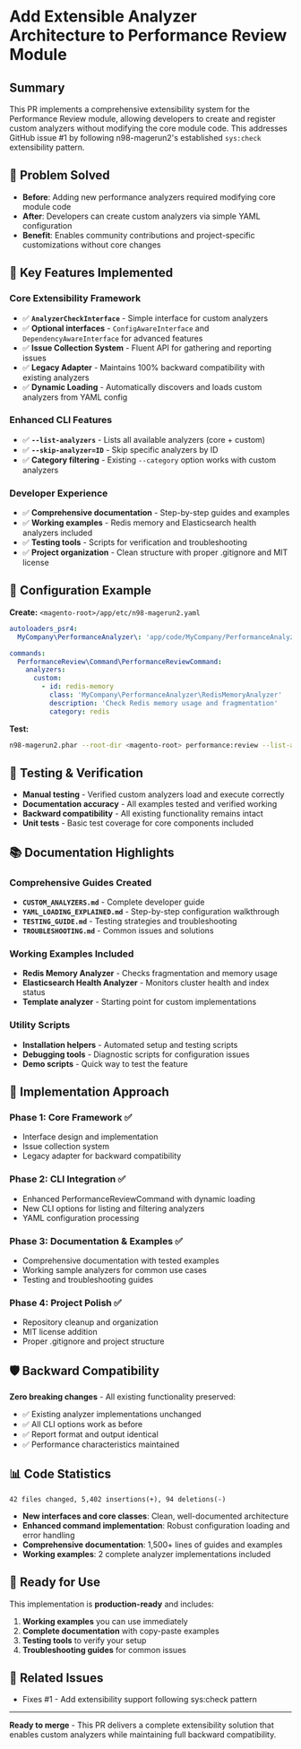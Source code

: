 # Add Extensible Analyzer Architecture to Performance Review Module

## Summary

This PR implements a comprehensive extensibility system for the Performance Review module, allowing developers to create and register custom analyzers without modifying the core module code. This addresses GitHub issue #1 by following n98-magerun2's established `sys:check` extensibility pattern.

## 🎯 Problem Solved

- **Before**: Adding new performance analyzers required modifying core module code
- **After**: Developers can create custom analyzers via simple YAML configuration
- **Benefit**: Enables community contributions and project-specific customizations without core changes

## 🚀 Key Features Implemented

### Core Extensibility Framework
- ✅ **`AnalyzerCheckInterface`** - Simple interface for custom analyzers  
- ✅ **Optional interfaces** - `ConfigAwareInterface` and `DependencyAwareInterface` for advanced features
- ✅ **Issue Collection System** - Fluent API for gathering and reporting issues
- ✅ **Legacy Adapter** - Maintains 100% backward compatibility with existing analyzers
- ✅ **Dynamic Loading** - Automatically discovers and loads custom analyzers from YAML config

### Enhanced CLI Features  
- ✅ **`--list-analyzers`** - Lists all available analyzers (core + custom)
- ✅ **`--skip-analyzer=ID`** - Skip specific analyzers by ID
- ✅ **Category filtering** - Existing `--category` option works with custom analyzers

### Developer Experience
- ✅ **Comprehensive documentation** - Step-by-step guides and examples
- ✅ **Working examples** - Redis memory and Elasticsearch health analyzers included
- ✅ **Testing tools** - Scripts for verification and troubleshooting
- ✅ **Project organization** - Clean structure with proper .gitignore and MIT license

## 📝 Configuration Example

**Create:** `<magento-root>/app/etc/n98-magerun2.yaml`
```yaml
autoloaders_psr4:
  MyCompany\PerformanceAnalyzer\: 'app/code/MyCompany/PerformanceAnalyzer'

commands:
  PerformanceReview\Command\PerformanceReviewCommand:
    analyzers:
      custom:
        - id: redis-memory
          class: 'MyCompany\PerformanceAnalyzer\RedisMemoryAnalyzer'
          description: 'Check Redis memory usage and fragmentation'
          category: redis
```

**Test:**
```bash
n98-magerun2.phar --root-dir <magento-root> performance:review --list-analyzers
```

## 🧪 Testing & Verification

- **Manual testing** - Verified custom analyzers load and execute correctly
- **Documentation accuracy** - All examples tested and verified working
- **Backward compatibility** - All existing functionality remains intact
- **Unit tests** - Basic test coverage for core components included

## 📚 Documentation Highlights

### Comprehensive Guides Created
- **`CUSTOM_ANALYZERS.md`** - Complete developer guide
- **`YAML_LOADING_EXPLAINED.md`** - Step-by-step configuration walkthrough  
- **`TESTING_GUIDE.md`** - Testing strategies and troubleshooting
- **`TROUBLESHOOTING.md`** - Common issues and solutions

### Working Examples Included
- **Redis Memory Analyzer** - Checks fragmentation and memory usage
- **Elasticsearch Health Analyzer** - Monitors cluster health and index status
- **Template analyzer** - Starting point for custom implementations

### Utility Scripts
- **Installation helpers** - Automated setup and testing scripts
- **Debugging tools** - Diagnostic scripts for configuration issues
- **Demo scripts** - Quick way to test the feature

## 🔄 Implementation Approach

### Phase 1: Core Framework ✅
- Interface design and implementation
- Issue collection system
- Legacy adapter for backward compatibility

### Phase 2: CLI Integration ✅  
- Enhanced PerformanceReviewCommand with dynamic loading
- New CLI options for listing and filtering analyzers
- YAML configuration processing

### Phase 3: Documentation & Examples ✅
- Comprehensive documentation with tested examples
- Working sample analyzers for common use cases
- Testing and troubleshooting guides

### Phase 4: Project Polish ✅
- Repository cleanup and organization
- MIT license addition
- Proper .gitignore and project structure

## 🛡️ Backward Compatibility

**Zero breaking changes** - All existing functionality preserved:
- ✅ Existing analyzer implementations unchanged
- ✅ All CLI options work as before  
- ✅ Report format and output identical
- ✅ Performance characteristics maintained

## 📊 Code Statistics

```
42 files changed, 5,402 insertions(+), 94 deletions(-)
```

- **New interfaces and core classes**: Clean, well-documented architecture
- **Enhanced command implementation**: Robust configuration loading and error handling
- **Comprehensive documentation**: 1,500+ lines of guides and examples
- **Working examples**: 2 complete analyzer implementations included

## 🎉 Ready for Use

This implementation is **production-ready** and includes:

1. **Working examples** you can use immediately
2. **Complete documentation** with copy-paste examples  
3. **Testing tools** to verify your setup
4. **Troubleshooting guides** for common issues

## 🔗 Related Issues

- Fixes #1 - Add extensibility support following sys:check pattern

---

**Ready to merge** - This PR delivers a complete extensibility solution that enables custom analyzers while maintaining full backward compatibility.